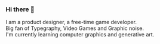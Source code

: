 ### Hi there 👋

I am a product designer, a free-time game developer.  
Big fan of Typegraphy, Video Games and Graphic noise.  
I'm currently learning computer graphics and generative art.
